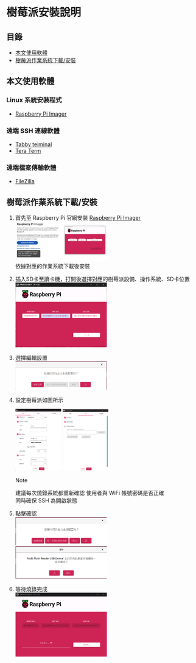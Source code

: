 # 樹莓派安裝說明

## 目錄

- [本文使用軟體](#本文使用軟體)
- [樹莓派作業系統下載/安裝](#樹莓派作業系統下載安裝)

## 本文使用軟體

### Linux 系統安裝程式

- [Raspberry Pi Imager](https://www.raspberrypi.com/software/)

### 遠端 SSH 連線軟體

- [Tabby teiminal](https://tabby.sh/)
- [Tera Term](https://teratermproject.github.io/index-en.html/)

### 遠端檔案傳輸軟體

- [FileZilla](https://filezilla-project.org/)

## 樹莓派作業系統下載/安裝

1. 首先至 Raspberry Pi 官網安裝 [Raspberry Pi Imager](https://www.raspberrypi.com/software/)  
    <img src="./images/RPi_imager_download.png" alt="img" width=50%>  
依據對應的作業系統下載後安裝

1. 插入SD卡至讀卡機，打開後選擇對應的樹莓派設備、操作系統、SD卡位置  
    <img src="./images/imager_setting_1.png" alt="img1" width=50%>

1. 選擇編輯設置  
    <img src="./images/imager_setting_2.png" alt="img2" width=50%>

1. 設定樹莓派如圖所示  

    <img src="./images/imager_setting_3.png" alt="img3" width="25%">
    <img src="./images/imager_setting_4.png" alt="img4" width="25%">
    
    > [!NOTE]  
    > 建議每次燒錄系統都重新確認 使用者與 WiFi 帳號密碼是否正確  
    > 同時確保 SSH 為開啟狀態

1. 點擊確認  
    <img src="./images/imager_setting_5.png" alt="img5" width=50%>
    <img src="./images/imager_setting_6.png" alt="img6" width=50%>

1. 等待燒錄完成  
    <img src="./images/imager_setting_7.png" alt="img7" width=50%>
